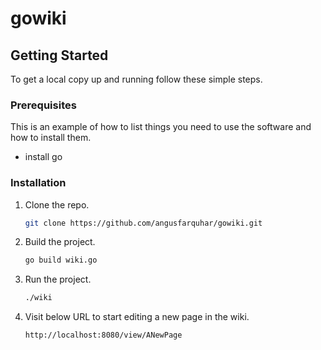 # gowiki
<!-- GETTING STARTED -->
## Getting Started

To get a local copy up and running follow these simple steps.

### Prerequisites

This is an example of how to list things you need to use the software and how to install them.
* install go

### Installation

1. Clone the repo.
   ```sh
   git clone https://github.com/angusfarquhar/gowiki.git
   ```
2. Build the project.
   ```sh
   go build wiki.go
   ```
3. Run the project.
    ```sh
    ./wiki
    ```
3. Visit below URL to start editing a new page in the wiki.
    ```sh
    http://localhost:8080/view/ANewPage
    ```
